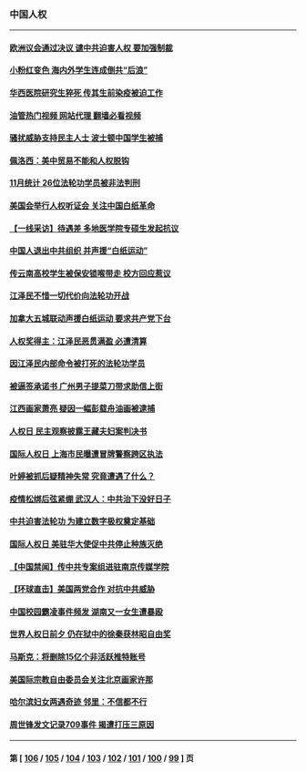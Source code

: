 ### 中国人权
---
#### [欧洲议会通过决议 谴中共迫害人权 要加强制裁](../../pages/ncid278/n13885670.md?12171245) 
#### [小粉红变色 海内外学生连成倒共“后浪”](../../pages/ncid278/n13885674.md?12171245) 
#### [华西医院研究生猝死 传其生前染疫被迫工作](../../pages/ncid278/n13885113.md?12171245) 
#### [油管热门视频 网站代理 翻墙必看视频](http://138.2.39.72:81/youtube.html?epic-marker?12171245)
#### [骚扰威胁支持民主人士 波士顿中国学生被捕](../../pages/ncid278/n13884868.md?12171245) 
#### [佩洛西：美中贸易不能和人权脱钩](../../pages/ncid278/n13884884.md?12171245) 
#### [11月统计 26位法轮功学员被非法判刑](../../pages/ncid278/n13884724.md?12171245) 
#### [美国会举行人权听证会 关注中国白纸革命](../../pages/ncid278/n13884258.md?12171245) 
#### [【一线采访】待遇差 多地医学院专硕生发起抗议](../../pages/ncid278/n13883914.md?12171245) 
#### [中国人退出中共组织 并声援“白纸运动”](../../pages/ncid278/n13882714.md?12171245) 
#### [传云南高校学生被保安锁喉带走 校方回应惹议](../../pages/ncid278/n13883844.md?12171245) 
#### [江泽民不惜一切代价向法轮功开战](../../pages/ncid278/n13883332.md?12171245) 
#### [加拿大五城联动声援白纸运动 要求共产党下台](../../pages/ncid278/n13883075.md?12171245) 
#### [人权奖得主：江泽民恶贯满盈 必遭清算](../../pages/ncid278/n13882937.md?12171245) 
#### [因江泽民内部命令被打死的法轮功学员](../../pages/ncid278/n13877409.md?12171245) 
#### [被逼签承诺书 广州男子提菜刀带求助信上街](../../pages/ncid278/n13882547.md?12171245) 
#### [江西画家萧亮 疑因一幅彭载舟油画被逮捕](../../pages/ncid278/n13882723.md?12171245) 
#### [人权日 民主观察披露王藏夫妇案判决书](../../pages/ncid278/n13882517.md?12171245) 
#### [国际人权日 上海市民曝遭冒牌警察跨区执法](../../pages/ncid278/n13882447.md?12171245) 
#### [叶婷被抓后疑精神失常 究竟遭遇了什么？](../../pages/ncid278/n13882350.md?12171245) 
#### [疫情松绑后弦紧绷 武汉人：中共治下没好日子](../../pages/ncid278/n13882348.md?12171245) 
#### [中共迫害法轮功 为建立数字极权奠定基础](../../pages/ncid278/n13882266.md?12171245) 
#### [国际人权日 美驻华大使促中共停止种族灭绝](../../pages/ncid278/n13882332.md?12171245) 
#### [【中国禁闻】传中共专案组进驻南京传媒学院](../../pages/ncid278/n13882283.md?12171245) 
#### [【环球直击】美国两党合作 对抗中共威胁](../../pages/ncid278/n13882284.md?12171245) 
#### [中国校园霸凌事件频发 湖南又一女生遭暴殴](../../pages/ncid278/n13882168.md?12171245) 
#### [世界人权日前夕 仍在狱中的徐秦获林昭自由奖](../../pages/ncid278/n13881950.md?12171245) 
#### [马斯克：将删除15亿个非活跃推特账号](../../pages/ncid278/n13882046.md?12171245) 
#### [美国际宗教自由委员会关注北京画家许那](../../pages/ncid278/n13881819.md?12171245) 
#### [哈尔滨妇女两遇奇迹 邻里：不信都不行](../../pages/ncid278/n13878017.md?12171245) 
#### [周世锋发文记录709事件 揭遭打压三原因](../../pages/ncid278/n13881308.md?12171245) 

---
#### 第 [ [106](./106.md?12171245) / [105](./105.md?12171245) / [104](./104.md?12171245) / [103](./103.md?12171245) / [102](./102.md?12171245) / [101](./101.md?12171245) / [100](./100.md?12171245) / [99](./99.md?12171245) ] 页
